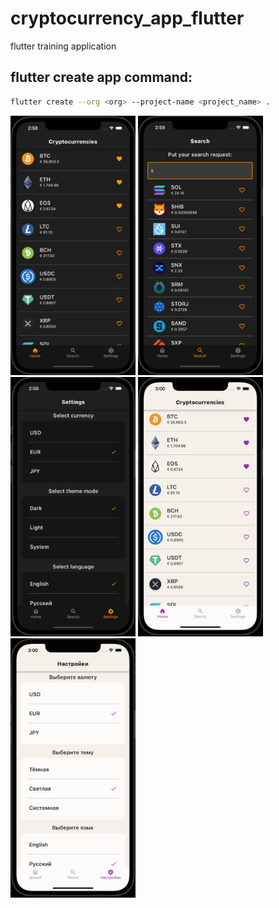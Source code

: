 # cryptocurrency_app_flutter
flutter training application

## flutter create app command:
```bash
flutter create --org <org> --project-name <project_name> .
```

<img src="screenshots/photo_2023-07-17_14-58-35.jpg" width="200" height="415"/>
<img src="screenshots/photo_2023-07-17_14-59-16.jpg" width="200" height="415"/>
<img src="screenshots/photo_2023-07-17_14-59-48.jpg" width="200" height="415"/>
<img src="screenshots/photo_2023-07-17_15-00-20.jpg" width="200" height="415"/>
<img src="screenshots/photo_2023-07-17_15-00-52.jpg" width="200" height="415"/>
